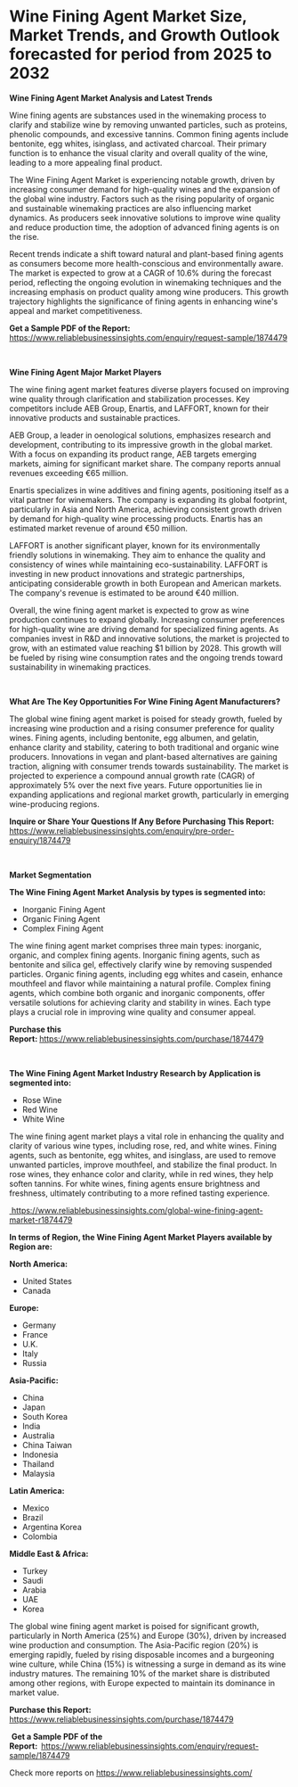 <p><h1>Wine Fining Agent Market Size, Market Trends, and Growth Outlook forecasted for period from 2025 to 2032</h1></p><p><strong>Wine Fining Agent Market Analysis and Latest Trends</strong></p>
<p><p>Wine fining agents are substances used in the winemaking process to clarify and stabilize wine by removing unwanted particles, such as proteins, phenolic compounds, and excessive tannins. Common fining agents include bentonite, egg whites, isinglass, and activated charcoal. Their primary function is to enhance the visual clarity and overall quality of the wine, leading to a more appealing final product.</p><p>The Wine Fining Agent Market is experiencing notable growth, driven by increasing consumer demand for high-quality wines and the expansion of the global wine industry. Factors such as the rising popularity of organic and sustainable winemaking practices are also influencing market dynamics. As producers seek innovative solutions to improve wine quality and reduce production time, the adoption of advanced fining agents is on the rise.</p><p>Recent trends indicate a shift toward natural and plant-based fining agents as consumers become more health-conscious and environmentally aware. The market is expected to grow at a CAGR of 10.6% during the forecast period, reflecting the ongoing evolution in winemaking techniques and the increasing emphasis on product quality among wine producers. This growth trajectory highlights the significance of fining agents in enhancing wine's appeal and market competitiveness.</p></p>
<p><strong>Get a Sample PDF of the Report:&nbsp;</strong> <a href="https://www.reliablebusinessinsights.com/enquiry/request-sample/1874479?utm_campaign=2204&utm_medium=2&utm_source=Github&utm_content=ia&utm_term=30012025&utm_id=wine-fining-agent">https://www.reliablebusinessinsights.com/enquiry/request-sample/1874479</a></p>
<p>&nbsp;</p>
<p><strong>Wine Fining Agent Major Market Players</strong></p>
<p><p>The wine fining agent market features diverse players focused on improving wine quality through clarification and stabilization processes. Key competitors include AEB Group, Enartis, and LAFFORT, known for their innovative products and sustainable practices.</p><p>AEB Group, a leader in oenological solutions, emphasizes research and development, contributing to its impressive growth in the global market. With a focus on expanding its product range, AEB targets emerging markets, aiming for significant market share. The company reports annual revenues exceeding €65 million.</p><p>Enartis specializes in wine additives and fining agents, positioning itself as a vital partner for winemakers. The company is expanding its global footprint, particularly in Asia and North America, achieving consistent growth driven by demand for high-quality wine processing products. Enartis has an estimated market revenue of around €50 million.</p><p>LAFFORT is another significant player, known for its environmentally friendly solutions in winemaking. They aim to enhance the quality and consistency of wines while maintaining eco-sustainability. LAFFORT is investing in new product innovations and strategic partnerships, anticipating considerable growth in both European and American markets. The company's revenue is estimated to be around €40 million.</p><p>Overall, the wine fining agent market is expected to grow as wine production continues to expand globally. Increasing consumer preferences for high-quality wine are driving demand for specialized fining agents. As companies invest in R&D and innovative solutions, the market is projected to grow, with an estimated value reaching $1 billion by 2028. This growth will be fueled by rising wine consumption rates and the ongoing trends toward sustainability in winemaking practices.</p></p>
<p>&nbsp;</p>
<p><strong>What Are The Key Opportunities For Wine Fining Agent Manufacturers?</strong></p>
<p><p>The global wine fining agent market is poised for steady growth, fueled by increasing wine production and a rising consumer preference for quality wines. Fining agents, including bentonite, egg albumen, and gelatin, enhance clarity and stability, catering to both traditional and organic wine producers. Innovations in vegan and plant-based alternatives are gaining traction, aligning with consumer trends towards sustainability. The market is projected to experience a compound annual growth rate (CAGR) of approximately 5% over the next five years. Future opportunities lie in expanding applications and regional market growth, particularly in emerging wine-producing regions.</p></p>
<p><strong>Inquire or Share Your Questions If Any Before Purchasing This Report:</strong> <a href="https://www.reliablebusinessinsights.com/enquiry/pre-order-enquiry/1874479?utm_campaign=2204&utm_medium=2&utm_source=Github&utm_content=ia&utm_term=30012025&utm_id=wine-fining-agent">https://www.reliablebusinessinsights.com/enquiry/pre-order-enquiry/1874479</a></p>
<p>&nbsp;</p>
<p><strong>Market Segmentation</strong></p>
<p><strong>The Wine Fining Agent Market Analysis by types is segmented into:</strong></p>
<p><ul><li>Inorganic Fining Agent</li><li>Organic Fining Agent</li><li>Complex Fining Agent</li></ul></p>
<p><p>The wine fining agent market comprises three main types: inorganic, organic, and complex fining agents. Inorganic fining agents, such as bentonite and silica gel, effectively clarify wine by removing suspended particles. Organic fining agents, including egg whites and casein, enhance mouthfeel and flavor while maintaining a natural profile. Complex fining agents, which combine both organic and inorganic components, offer versatile solutions for achieving clarity and stability in wines. Each type plays a crucial role in improving wine quality and consumer appeal.</p></p>
<p><strong>Purchase this Report:&nbsp;</strong><a href="https://www.reliablebusinessinsights.com/purchase/1874479?utm_campaign=2204&utm_medium=2&utm_source=Github&utm_content=ia&utm_term=30012025&utm_id=wine-fining-agent">https://www.reliablebusinessinsights.com/purchase/1874479</a></p>
<p>&nbsp;</p>
<p><strong>The Wine Fining Agent Market Industry Research by Application is segmented into:</strong></p>
<p><ul><li>Rose Wine</li><li>Red Wine</li><li>White Wine</li></ul></p>
<p><p>The wine fining agent market plays a vital role in enhancing the quality and clarity of various wine types, including rose, red, and white wines. Fining agents, such as bentonite, egg whites, and isinglass, are used to remove unwanted particles, improve mouthfeel, and stabilize the final product. In rose wines, they enhance color and clarity, while in red wines, they help soften tannins. For white wines, fining agents ensure brightness and freshness, ultimately contributing to a more refined tasting experience.</p></p>
<p><a href="https://www.reliablebusinessinsights.com/global-wine-fining-agent-market-r1874479?utm_campaign=2204&utm_medium=2&utm_source=Github&utm_content=ia&utm_term=30012025&utm_id=wine-fining-agent">&nbsp;https://www.reliablebusinessinsights.com/global-wine-fining-agent-market-r1874479</a></p>
<p><strong>In terms of Region, the Wine Fining Agent Market Players available by Region are:</strong></p>
<p>
    <p> <strong> North America: </strong>
        <ul>
            <li>United States</li>
            <li>Canada</li>
        </ul>
        </p> 
    <p> <strong> Europe: </strong>
        <ul>
            <li>Germany</li>
            <li>France</li>
            <li>U.K.</li>
            <li>Italy</li>
            <li>Russia</li>
        </ul>
        </p> 
    <p> <strong> Asia-Pacific: </strong>
        <ul>
            <li>China</li>
            <li>Japan</li>
            <li>South Korea</li>
            <li>India</li>
            <li>Australia</li>
            <li>China Taiwan</li>
            <li>Indonesia</li>
            <li>Thailand</li>
            <li>Malaysia</li>
        </ul>
        </p> 
    <p> <strong> Latin America: </strong>
        <ul>
            <li>Mexico</li>
            <li>Brazil</li>
            <li>Argentina Korea</li>
            <li>Colombia</li>
        </ul>
        </p> 
    <p> <strong> Middle East & Africa: </strong>
        <ul>
            <li>Turkey</li>
            <li>Saudi</li>
            <li>Arabia</li>
            <li>UAE</li>
            <li>Korea</li>
        </ul>
    </p>
    </p>
<p><p>The global wine fining agent market is poised for significant growth, particularly in North America (25%) and Europe (30%), driven by increased wine production and consumption. The Asia-Pacific region (20%) is emerging rapidly, fueled by rising disposable incomes and a burgeoning wine culture, while China (15%) is witnessing a surge in demand as its wine industry matures. The remaining 10% of the market share is distributed among other regions, with Europe expected to maintain its dominance in market value.</p></p>
<p><strong>Purchase this Report: </strong><a href="https://www.reliablebusinessinsights.com/purchase/1874479?utm_campaign=2204&utm_medium=2&utm_source=Github&utm_content=ia&utm_term=30012025&utm_id=wine-fining-agent">https://www.reliablebusinessinsights.com/purchase/1874479</a></p>
<p>&nbsp;<strong>Get a Sample PDF of the Report:&nbsp;&nbsp;</strong><a href="https://www.reliablebusinessinsights.com/enquiry/request-sample/1874479?utm_campaign=2204&utm_medium=2&utm_source=Github&utm_content=ia&utm_term=30012025&utm_id=wine-fining-agent">https://www.reliablebusinessinsights.com/enquiry/request-sample/1874479</a></p>
<p><strong></strong></p>
<p>Check more reports on <a href="https://www.reliablebusinessinsights.com/?utm_campaign=2204&utm_medium=2&utm_source=Github&utm_content=ia&utm_term=30012025&utm_id=wine-fining-agent">https://www.reliablebusinessinsights.com/</a></p>